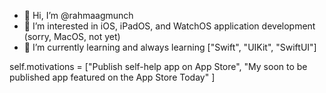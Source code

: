 - 👋 Hi, I’m @rahmaagmunch
- 👀 I’m interested in iOS, iPadOS, and WatchOS application development (sorry, MacOS, not yet)
- 🌱 I’m currently learning and always learning ["Swift", "UIKit", "SwiftUI"]

self.motivations = ["Publish self-help app on App Store", 
                    "My soon to be published app featured on the App Store Today"
                   ]
